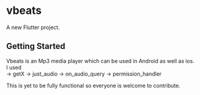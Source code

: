 # vbeats

A new Flutter project.

## Getting Started

Vbeats is an Mp3 media player which can be used in Android as well as ios.
I used  
-> getX
-> just_audio
-> on_audio_query
-> permission_handler

This is yet to be fully functional so everyone is welcome to contribute.
